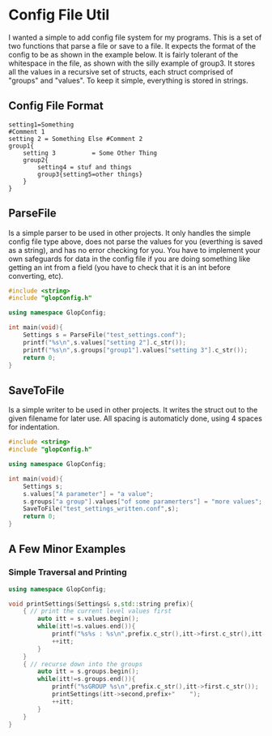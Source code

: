
# Config File Util

I wanted a simple to add config file system for my programs. This is a set of two functions that parse a file or save to a file. It expects the format of the config to be as shown in the example below. It is fairly tolerant of the whitespace in the file, as shown with the silly example of group3. It stores all the values in a recursive set of structs, each struct comprised of "groups" and "values". To keep it simple, everything is stored in strings.

## Config File Format

```
setting1=Something
#Comment 1
setting 2 = Something Else #Comment 2
group1{
	setting 3          = Some Other Thing
	group2{
		setting4 = stuf and things
		group3{setting5=other things}
	}
}
```

## ParseFile

Is a simple parser to be used in other projects. It only handles the simple config file type above, does not parse the values for you (everthing is saved as a string), and has no error checking for you. You have to implement your own safeguards for data in the config file if you are doing something like getting an int from a field (you have to check that it is an int before converting, etc).

```c++
#include <string>
#include "glopConfig.h"

using namespace GlopConfig;

int main(void){
	Settings s = ParseFile("test_settings.conf");
	printf("%s\n",s.values["setting 2"].c_str());
	printf("%s\n",s.groups["group1"].values["setting 3"].c_str());
	return 0;
}
```

## SaveToFile

Is a simple writer to be used in other projects. It writes the struct out to the given filename for later use. All spacing is automaticly done, using 4 spaces for indentation.

```c++
#include <string>
#include "glopConfig.h"

using namespace GlopConfig;

int main(void){
	Settings s;
	s.values["A parameter"] = "a value";
	s.groups["a group"].values["of some paramerters"] = "more values";
	SaveToFile("test_settings_written.conf",s);
	return 0;
}
```

## A Few Minor Examples

### Simple Traversal and Printing

```c++
using namespace GlopConfig;

void printSettings(Settings& s,std::string prefix){
	{ // print the current level values first
		auto itt = s.values.begin();
		while(itt!=s.values.end()){
			printf("%s%s : %s\n",prefix.c_str(),itt->first.c_str(),itt->second.c_str());
			++itt;
		}
	}
	{ // recurse down into the groups
		auto itt = s.groups.begin();
		while(itt!=s.groups.end()){
			printf("%sGROUP %s\n",prefix.c_str(),itt->first.c_str());
			printSettings(itt->second,prefix+"    ");
			++itt;
		}
	}
}
```